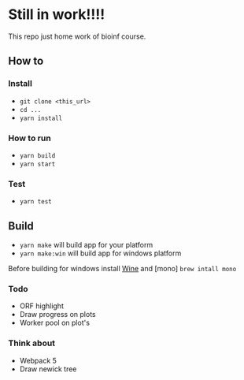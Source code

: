 # Still in work!!!!

This repo just home work of bioinf course.

## How to


### Install

- ```git clone <this_url>```
- ``` cd ... ```
- ``` yarn install ```

### How to run

- ```yarn build```
- ```yarn start```

### Test

- ```yarn test```

## Build

- ```yarn make``` will build app for your platform
- ```yarn make:win``` will build app for windows platform

Before building for windows install [Wine](https://www.davidbaumgold.com/tutorials/wine-mac/#part-2:-install-wine-using-homebrew) and [mono] ```brew intall mono```  

### Todo

- ORF highlight
- Draw progress on plots
- Worker pool on plot's

### Think about
- Webpack 5
- Draw newick tree